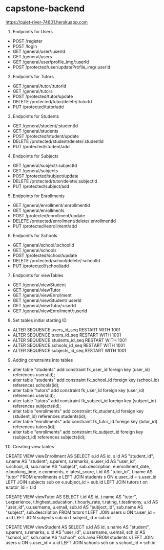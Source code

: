 # capstone-backend

https://quiet-river-74601.herokuapp.com 

1. Endpoints for Users
- POST /register
- POST /login
- GET /general/user/:userId
- GET /general/users
- GET /general/user/profile_img/:userId
- POST /protected/user/updateProfile_img/:userId

2. Endpoints for Tutors
- GET /general/tutor/:tutorId
- GET /general/tutors
- POST /protected/tutor/update
- DELETE /protected/tutor/delete/:tutorId
- PUT /protected/tutor/add

3. Endpoints for Students
- GET /general/student/:studentId
- GET /general/students
- POST /protected/student/update
- DELETE /protected/student/delete/:studentId
- PUT /protected/student/add

4. Endpoints for Subjects
- GET /general/subject/:subjectId
- GET /general/subjects
- POST /protected/subject/update
- DELETE /protected/tutor/delete/:subjectId
- PUT /protected/subject/add

5. Endpoints for Enrollments
- GET /general/enrollment/:enrollmentId
- GET /general/enrollments
- POST /protected/enrollment/update
- DELETE /protected/enrollment/delete/:enrollmentId
- PUT /protectedl/enrollment/add

6. Endpoints for Schools
- GET /general/school/:schoolId
- GET /general/schools
- POST /protected/school/update
- DELETE /protected/school/delete/:schoolId
- PUT /protectedl/school/add

7. Endpoints for viewTables
- GET /general/viewStudent
- GET /general/viewTutor
- GET /general/viewEnrollment
- GET /general/viewStudent/:userId
- GET /general/viewTutor/:userId
- GET /general/viewEnrollment/:userId

8. Set tables initial starting ID
- ALTER SEQUENCE users_id_seq RESTART WITH 1001
- ALTER SEQUENCE tutors_id_seq RESTART WITH 1001
- ALTER SEQUENCE students_id_seq RESTART WITH 1001
- ALTER SEQUENCE schools_id_seq RESTART WITH 1001
- ALTER SEQUENCE subjects_id_seq RESTART WITH 1001

9. Adding constraints into tables
- alter table "students" add constraint fk_user_id foreign key (user_id) references users(id);
- alter table "students" add constraint fk_school_id foreign key (school_id) references schools(id);
- alter table "tutors" add constraint fk_user_id foreign key (user_id) references users(id);
- alter table "tutors" add constraint fk_subject_id foreign key (subject_id) references subjects(id);
- alter table "enrollments" add constraint fk_student_id foreign key (student_id) references students(id);
- alter table "enrollments" add constraint fk_tutor_id foreign key (tutor_id) references tutors(id);
- alter table "enrollments" add constraint fk_subject_id foreign key (subject_id) references subjects(id);

10. Creating view tables

CREATE VIEW viewEnrollment AS
SELECT e.id AS id,
	s.id AS "student_id", s.name AS "student", s.parent, s.remarks, s.user_id AS "user_id", s.school_id,
	sub.name AS "subject", sub.description,
	e.enrollment_date, e.booking_time, e.comments, e.latest_score,
	t.id AS "tutor_id", t.name AS "tutor"
FROM enrollments e 
	LEFT JOIN students s ON e.user_id = s.user_id
	LEFT JOIN subjects sub on e.subject_id = sub.id
	LEFT JOIN tutors t on e.tutor_id = t.id
	
	
CREATE VIEW viewTutor AS
SELECT t.id AS id,
	t.name AS "tutor", t.experience, t.highest_education, t.hourly_rate, t.rating, t.testimony,
	u.id AS "user_id", u.username, u.email,
	sub.id AS "subject_id", sub.name AS "subject", sub.description
FROM tutors t 
	LEFT JOIN users u ON t.user_id = u.id
	LEFT JOIN subjects sub on t.subject_id = sub.id


CREATE VIEW viewStudent AS
SELECT s.id AS id,
	s.name AS "student", s.parent, s.remarks,
	u.id AS "user_id", u.username, u.email,
	sch.id AS "school_id", sch.name AS "school", sch.area
FROM students s 
	LEFT JOIN users u ON s.user_id = u.id
	LEFT JOIN schools sch on s.school_id = sch.id
